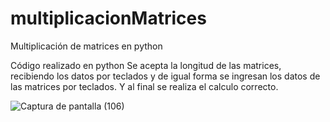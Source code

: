 # multiplicacionMatrices
Multiplicación de matrices en python

Código realizado en python
Se acepta la longitud de las matrices, recibiendo los datos por teclados y de igual forma se ingresan los datos de las matrices por teclados.
Y al final se realiza el calculo correcto.

![Captura de pantalla (106)](https://user-images.githubusercontent.com/66236038/122299208-4ebebe00-cec3-11eb-9ddd-42b9b46f3a0f.png)
